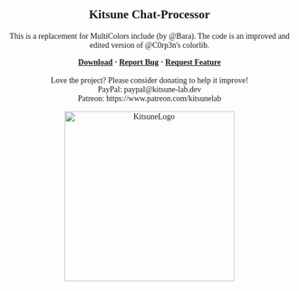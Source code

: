<font face = "Trebuchet MS">
<div align="center">
    <h2 align="center">Kitsune Chat-Processor</h2>
    <p align="center">This is a replacement for MultiColors include (by @Bara). The code is an improved and edited version of @C0rp3n's colorlib.</p>
    <b>
        <a href="https://github.com/K4ryuu/Chat-Processor/releases">Download</a>
        ·
        <a href="https://github.com/K4ryuu/Chat-Processor/issues">Report Bug</a>
        ·
        <a href="https://github.com/K4ryuu/Chat-Processor/issues">Request Feature</a>
    </b>
    <br/> <br/>
    Love the project? Please consider donating to help it improve!<br/>
    PayPal: paypal@kitsune-lab.dev<br/>
    Patreon: https://www.patreon.com/kitsunelab
</div>

<p align="center">
    <img width="300px" href="https://github.com/Kitsune-Lab" src="https://kitsune-lab.dev/storage/images/kl-logo.webp" align="center" alt="KitsuneLogo"/>
</p>

</font>

